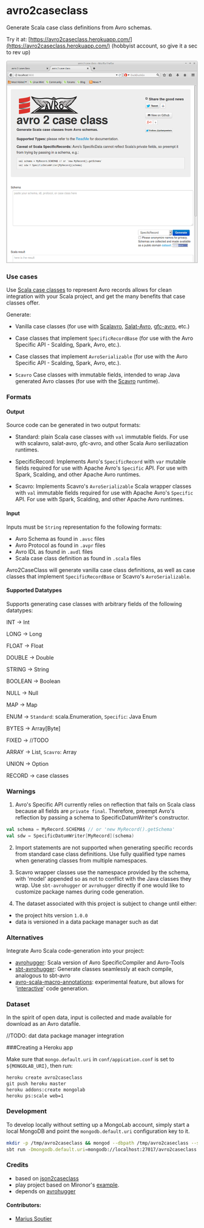 avro2caseclass
====================

Generate Scala case class definitions from Avro schemas.


Try it at: [https://avro2caseclass.herokuapp.com/](https://avro2caseclass.herokuapp.com/) (hobbyist account, so give it a sec to rev up)

![Screenshot](public/img/Screenshot.png)


### Use cases



Use [Scala case classes](http://docs.scala-lang.org/tutorials/tour/case-classes.html) to represent Avro records allows for clean integration with your Scala project, and get the many benefits that case classes offer.

Generate:

- Vanilla case classes (for use with [Scalavro](https://github.com/GenslerAppsPod/scalavro), [Salat-Avro](https://github.com/julianpeeters/salat-avro), [gfc-avro](https://github.com/gilt/gfc-avro), etc.)

- Case classes that implement `SpecificRecordBase` (for use with the Avro Specific API - Scalding, Spark, Avro, etc.).

- Case classes that implement `AvroSerializable` (for use with the Avro Specific API - Scalding, Spark, Avro, etc.).

- `Scavro` Case classes with immutable fields, intended to wrap Java generated
Avro classes (for use with the [Scavro](https://github.com/oedura/scavro)
runtime).


### Formats


#### Output


Source code can be generated in two output formats:


- Standard: plain Scala case classes with `val` immutable fields. For use with scalavro, salat-avro, gfc-avro, and other Scala Avro seriliazation runtimes.


- SpecificRecord: Implements Avro's `SpecificRecord` with `var` mutable fields required for use with Apache Avro's `Specific` API. For use with Spark, Scalding, and other Apache Avro runtimes.


- Scavro: Implements Scavro's `AvroSerializable` Scala wrapper classes with `val` immutable fields required for use with Apache Avro's `Specific` API. For use with Spark, Scalding, and other Apache Avro runtimes.


#### Input


Inputs must be `String` representation fo the following formats:

- Avro Schema as found in `.avsc` files
- Avro Protocol as found in `.avpr` files
- Avro IDL as found in `.avdl` files
- Scala case class definition as found in `.scala` files


Avro2CaseClass will generate vanilla case class definitions, as well as case classes that implement `SpecificRecordBase` or Scavro's `AvroSerializable`.



#### Supported Datatypes


Supports generating case classes with arbitrary fields of the following datatypes: 


INT -> Int

LONG -> Long

FLOAT -> Float

DOUBLE -> Double

STRING -> String

BOOLEAN -> Boolean

NULL -> Null

MAP -> Map

ENUM -> `Standard`: scala.Enumeration, `Specific`: Java Enum

BYTES -> Array[Byte]

FIXED -> //TODO

ARRAY -> List, `Scavro`: Array

UNION -> Option

RECORD -> case classes



### Warnings


1) Avro's Specific API currently relies on reflection that fails on Scala class because all fields are `private final`. Therefore, preempt Avro's reflection by passing a schema to SpecificDatumWriter's constructor. 


```scala
val schema = MyRecord.SCHEMA$ // or 'new MyRecord().getSchema'
val sdw = SpecificDatumWriter[MyRecord](schema)
```


2) Import statements are not supported when generating specific records from standard case class definitions. Use fully qualified type names when generating classes from multiple namespaces.


3) Scavro wrapper classes use the namespace provided by the schema, with 'model' appended so as not to conflict with the Java classes they wrap. Use `sbt-avrohugger` or `avrohugger` directly if one would like to customize package names during code generation.


4) The dataset associated with this project is subject to change until either:
* the project hits version `1.0.0`
* data is versioned in a data package manager such as dat


### Alternatives


Integrate Avro Scala code-generation into your project:
- [avrohugger](https://github.com/julianpeeters/avrohugger): Scala version of Avro SpecificCompiler and Avro-Tools
- [sbt-avrohugger](https://github.com/julianpeeters/sbt-avrohugger): Generate classes seamlessly at each compile, analogous to sbt-avro
- [avro-scala-macro-annotations](https://github.com/julianpeeters/avro-scala-macro-annotations): experimental feature, but allows for '[interactive](http://bit.ly/1TJ42IU)' code generation.


### Dataset

In the spirit of open data, input is collected and made available for download as an Avro datafile.

//TODO: dat data package manager integration


###Creating a Heroku app

Make sure that `mongo.default.uri` in `conf/appication.conf` is set to `${MONGOLAB_URI}`,
then run:

```
heroku create avro2caseclass
git push heroku master
heroku addons:create mongolab
heroku ps:scale web=1
```

### Development

To develop locally without setting up a MongoLab account, simply start a local MongoDB and point the `mongodb.default.uri` configuration key to it.

~~~bash
mkdir -p /tmp/avro2caseclass && mongod --dbpath /tmp/avro2caseclass --smallfiles
sbt run -Dmongodb.default.uri=mongodb://localhost:27017/avro2caseclass
~~~

### Credits

- based on [json2caseclass](http://json2caseclass.cleverapps.io/)
- play project based on Mironor's [example](https://github.com/Mironor/Play-2.0-Scala-MongoDb-Salat-exemple).
- depends on [avrohugger](https://github.com/julianpeeters/avrohugger)


#### Contributors:
- [Marius Soutier](https://github.com/mariussoutier)
